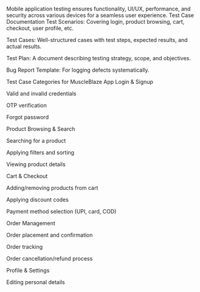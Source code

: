 Mobile application testing ensures functionality, UI/UX, performance, and security across various devices for a seamless user experience. Test Case Documentation
Test Scenarios: Covering login, product browsing, cart, checkout, user profile, etc.

Test Cases: Well-structured cases with test steps, expected results, and actual results.

Test Plan: A document describing testing strategy, scope, and objectives.

Bug Report Template: For logging defects systematically.

Test Case Categories for MuscleBlaze App
Login & Signup

Valid and invalid credentials

OTP verification

Forgot password

Product Browsing & Search

Searching for a product

Applying filters and sorting

Viewing product details

Cart & Checkout

Adding/removing products from cart

Applying discount codes

Payment method selection (UPI, card, COD)

Order Management

Order placement and confirmation

Order tracking

Order cancellation/refund process

Profile & Settings

Editing personal details

